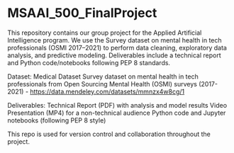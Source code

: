 # MSAAI_500_FinalProject
This repository contains our group project for the Applied Artificial Intelligence program. We use the Survey dataset on mental health in tech professionals (OSMI 2017–2021) to perform data cleaning, exploratory data analysis, and predictive modeling. Deliverables include a technical report and Python code/notebooks following PEP 8 standards.

Dataset: Medical Dataset Survey dataset on mental health in tech professionals from Open Sourcing Mental Health (OSMI) surveys (2017-2021) - https://data.mendeley.com/datasets/mmnzx4w8cg/1

Deliverables:
Technical Report (PDF) with analysis and model results
Video Presentation (MP4) for a non-technical audience
Python code and Jupyter notebooks (following PEP 8 style)

This repo is used for version control and collaboration throughout the project.


